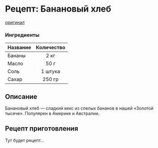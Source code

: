 # Рецепт: Банановый хлеб
[оригинал](https://eda.ru/recepty/vypechka-deserty/bananovyy-hleb-104302)

### Ингредиенты
| Название        	| Количество    |
| -------------   	|:-------------:|
| Бананы  	| 2 кг 			|
| Масло  			| 50 г 		|
| Соль		| 1 штука 		|
| Сахар		| 250 гр 		|


## Описание
Банановый хлеб — сладкий кекс из спелых бананов в нашей «Золотой тысяче». Популярен в Америке и Австралии.

## Рецепт приготовления
Тут будет рецепт...